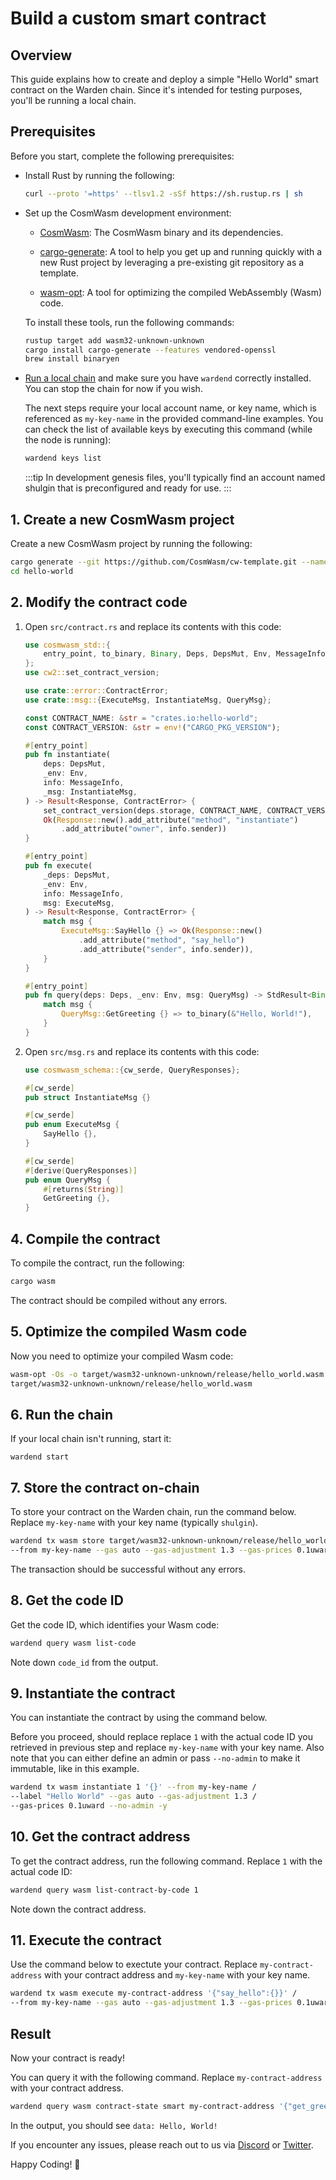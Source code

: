﻿---
sidebar_position: 2
---

# Build a custom smart contract

## Overview

This guide explains how to create and deploy a simple "Hello World" smart contract on the Warden chain. Since it's intended for testing purposes, you'll be running a local chain.

## Prerequisites

Before you start, complete the following prerequisites:

- Install Rust by running the following:

    ```bash
    curl --proto '=https' --tlsv1.2 -sSf https://sh.rustup.rs | sh
    ```

- Set up the CosmWasm development environment:

  - [CosmWasm](https://book.cosmwasm.com/setting-up-env.html): The CosmWasm binary and its dependencies.

  - [cargo-generate](https://cargo-generate.github.io/cargo-generate/installation.html): A tool to help you get up and running quickly with a new Rust project by leveraging a pre-existing git repository as a template.

  - [wasm-opt](https://docs.rs/wasm-opt/latest/wasm_opt/index.html): A tool for optimizing the compiled WebAssembly (Wasm) code.
   
   To install these tools, run the following commands:

   ```bash
   rustup target add wasm32-unknown-unknown
   cargo install cargo-generate --features vendored-openssl
   brew install binaryen
   ```

- [Run a local chain](test/run-a-local-chain) and make sure you have `wardend` correctly installed. You can stop the chain for now if you wish.

   The next steps require your local account name, or key name, which is referenced as `my-key-name` in the provided command-line examples. You can check the list of available keys by executing this command (while the node is running):

   ```bash
   wardend keys list
   ```
   :::tip
   In development genesis files, you'll typically find an account named shulgin that is preconfigured and ready for use.
   :::

## 1. Create a new CosmWasm project

Create a new CosmWasm project by running the following:

```bash
cargo generate --git https://github.com/CosmWasm/cw-template.git --name hello-world
cd hello-world
```

## 2. Modify the contract code

1. Open `src/contract.rs` and replace its contents with this code:

   ```rust
   use cosmwasm_std::{
       entry_point, to_binary, Binary, Deps, DepsMut, Env, MessageInfo, Response, StdResult,
   };
   use cw2::set_contract_version;
   
   use crate::error::ContractError;
   use crate::msg::{ExecuteMsg, InstantiateMsg, QueryMsg};
   
   const CONTRACT_NAME: &str = "crates.io:hello-world";
   const CONTRACT_VERSION: &str = env!("CARGO_PKG_VERSION");
   
   #[entry_point]
   pub fn instantiate(
       deps: DepsMut,
       _env: Env,
       info: MessageInfo,
       _msg: InstantiateMsg,
   ) -> Result<Response, ContractError> {
       set_contract_version(deps.storage, CONTRACT_NAME, CONTRACT_VERSION)?;
       Ok(Response::new().add_attribute("method", "instantiate")
           .add_attribute("owner", info.sender))
   }
   
   #[entry_point]
   pub fn execute(
       _deps: DepsMut,
       _env: Env,
       info: MessageInfo,
       msg: ExecuteMsg,
   ) -> Result<Response, ContractError> {
       match msg {
           ExecuteMsg::SayHello {} => Ok(Response::new()
               .add_attribute("method", "say_hello")
               .add_attribute("sender", info.sender)),
       }
   }
   
   #[entry_point]
   pub fn query(deps: Deps, _env: Env, msg: QueryMsg) -> StdResult<Binary> {
       match msg {
           QueryMsg::GetGreeting {} => to_binary(&"Hello, World!"),
       }
   }
   ```

2. Open `src/msg.rs` and replace its contents with this code:
   
   ```rust
   use cosmwasm_schema::{cw_serde, QueryResponses};
   
   #[cw_serde]
   pub struct InstantiateMsg {}
   
   #[cw_serde]
   pub enum ExecuteMsg {
       SayHello {},
   }
   
   #[cw_serde]
   #[derive(QueryResponses)]
   pub enum QueryMsg {
       #[returns(String)]
       GetGreeting {},
   }
   ```

## 4. Compile the contract

To compile the contract, run the following:

```bash
cargo wasm
```

The contract should be compiled without any errors.

## 5. Optimize the compiled Wasm code

Now you need to optimize your compiled Wasm code:

```bash
wasm-opt -Os -o target/wasm32-unknown-unknown/release/hello_world.wasm /
target/wasm32-unknown-unknown/release/hello_world.wasm
```

## 6. Run the chain

If your local chain isn't running, start it:
   
```
wardend start
```

## 7. Store the contract on-chain

To store your contract on the Warden chain, run the command below. Replace `my-key-name` with your key name (typically `shulgin`).
   
   ```bash
   wardend tx wasm store target/wasm32-unknown-unknown/release/hello_world.wasm /
   --from my-key-name --gas auto --gas-adjustment 1.3 --gas-prices 0.1uward -y
   ```
   
   The transaction should be successful without any errors.

## 8. Get the code ID

Get the code ID, which identifies your Wasm code:

```bash
wardend query wasm list-code
```

Note down `code_id` from the output.

## 9. Instantiate the contract

You can instantiate the contract by using the command below.

Before you proceed, should replace replace `1` with the actual code ID you retrieved in previous step and replace `my-key-name` with your key name. Also note that you can either define an admin or pass `--no-admin` to make it immutable, like in this example.

```bash
wardend tx wasm instantiate 1 '{}' --from my-key-name /
--label "Hello World" --gas auto --gas-adjustment 1.3 /
--gas-prices 0.1uward --no-admin -y 
```

## 10. Get the contract address

To get the contract address, run the following command. Replace `1` with the actual code ID:

```bash
wardend query wasm list-contract-by-code 1
```

Note down the contract address.

## 11. Execute the contract

Use the command below to exectute your contract. Replace `my-contract-address` with your contract address and `my-key-name` with your key name.

```bash
wardend tx wasm execute my-contract-address '{"say_hello":{}}' /
--from my-key-name --gas auto --gas-adjustment 1.3 --gas-prices 0.1uward -y
```

## Result

Now your contract is ready!

You can query it with the following command. Replace `my-contract-address` with your contract address.

```bash
wardend query wasm contract-state smart my-contract-address '{"get_greeting":{}}'
```

In the output, you should see `data: Hello, World!`

If you encounter any issues, please reach out to us via [Discord](https://discord.com/invite/warden) or [Twitter](https://twitter.com/wardenprotocol).

Happy Coding! 🚀